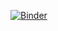 [![Binder](https://mybinder.org/badge_logo.svg)](https://mybinder.org/v2/gh/betty-guo/BearModel/HEAD?urlpath=%2Fvoila%2Frender%2FBear_Application.ipynb)
